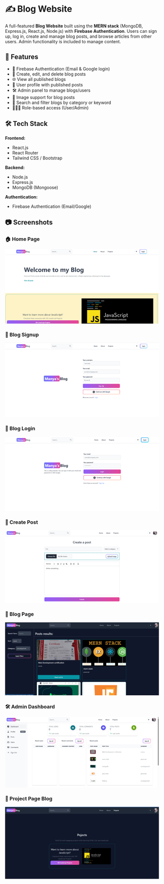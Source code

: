 # ✍️ Blog Website

A full-featured **Blog Website** built using the **MERN stack** (MongoDB, Express.js, React.js, Node.js) with **Firebase Authentication**. Users can sign up, log in, create and manage blog posts, and browse articles from other users. Admin functionality is included to manage content.

## 🚀 Features

- 🔐 Firebase Authentication (Email & Google login)
- 📝 Create, edit, and delete blog posts
- 🌐 View all published blogs
- 👤 User profile with published posts
- 🛠️ Admin panel to manage blogs/users
- 📸 Image support for blog posts
- 🔎 Search and filter blogs by category or keyword
- 🧑‍🤝‍🧑 Role-based access (User/Admin)

## 🛠️ Tech Stack

**Frontend:**
- React.js
- React Router
- Tailwind CSS / Bootstrap

**Backend:**
- Node.js
- Express.js
- MongoDB (Mongoose)

**Authentication:**
- Firebase Authentication (Email/Google)


## 📷 Screenshots

### 🏠 Home Page
![Home](images/home.png)

### 🔐 Blog Signup
![Signup](images/blogsignup.png)

### 🔑 Blog Login
![Login](images/bloglogin.png)

### 📝 Create Post
![Create Post](images/createpost.png)

### 📖 Blog Page
![Blog Page](images/blogpage.png)

### 🛠️ Admin Dashboard
![Dashboard](images/Dashboard.png)

### 📂 Project Page Blog
![Project Page Blog](images/projectpageblog.png)

